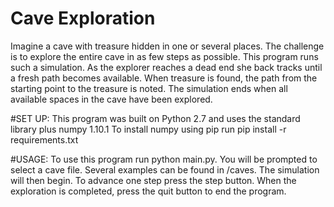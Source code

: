 # Cave Exploration
Imagine a cave with treasure hidden in one or several places. The challenge is to explore the entire cave in as few steps as possible.  This program runs such a simulation. As the explorer reaches a dead end she back tracks until a fresh path becomes available. When treasure is found, the path from the starting point to the treasure is noted. The simulation ends when all available spaces in the cave have been explored.

#SET UP:
    This program was built on Python 2.7 and uses the standard library plus numpy 1.10.1
    To install numpy using pip run pip install -r requirements.txt

#USAGE:
    To use this program run python main.py.  You will be prompted to select a cave file. Several examples can be found in /caves.  The simulation will then begin. To advance one step press the step button. When the exploration is completed, press the quit button to end the program.


